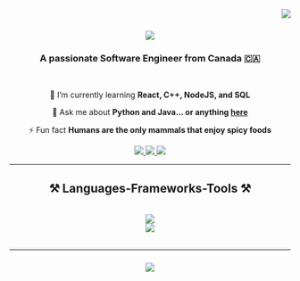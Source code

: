 <img align="right" src="https://visitor-badge.laobi.icu/badge?page_id=MevinMoncy.MevinMoncy" />

<h1 align="center">
    <img src="https://readme-typing-svg.herokuapp.com/?font=Righteous&size=35&center=true&vCenter=true&width=500&height=70&duration=4000&lines=Hi+There!+👋;+I'm+Mevin+Moncy!;" />
</h1>

<h3 align="center">A passionate Software Engineer from Canada 🇨🇦</h3>

<br/>

<div align="center">
 
 🌱 I’m currently learning **React, C++, NodeJS, and SQL**

 💬 Ask me about **Python and Java... or anything [here](https://github.com/MevinMoncy/MevinMoncy/issues)**

 ⚡ Fun fact **Humans are the only mammals that enjoy spicy foods**
 
<div align="center"> 
  <a href="mailto:mevinab1@gmail.com">
    <img src="https://img.shields.io/badge/Gmail-333333?style=for-the-badge&logo=gmail&logoColor=red" />
  </a>
  <a href="https://linkedin.com/in/mevin-moncy" target="_blank">
    <img src="https://img.shields.io/badge/LinkedIn-0077B5?style=for-the-badge&logo=linkedin&logoColor=white" target="_blank" />
  </a>
  <a href="https://MevinMoncy.github.io" target="_blank">
     <img src="https://img.shields.io/badge/Portfolio-FF5722?style=for-the-badge&logo=todoist&logoColor=white" target="_blank" /> <!-- sqlite, safari, google-chrome are other good icon options -->
  </a>
</div>

 <hr/>

 <h2 align="center">⚒️ Languages-Frameworks-Tools ⚒️</h2>
<br/>
<div align="center">
    <img src="https://skillicons.dev/icons?i=github,python,javascript,java" /><br>
    <img src="https://skillicons.dev/icons?i=bootstrap,html,css,vscode,git" />
</div>

<br/>
<hr/>

<h3 align="center">
    <img src="https://readme-typing-svg.herokuapp.com/?font=Righteous&size=25&center=true&vCenter=true&width=600&height=70&duration=4000&lines=Thanks+for+visiting!+✌️;+Shoot+me+a+message+on+Linkedin+or+Email+me!;I'm+always+down+to+collab+:)">
</h3>

<br/>
 

